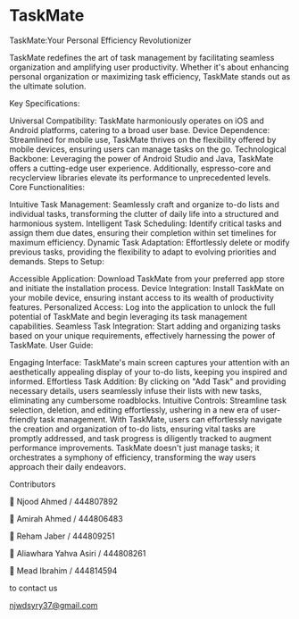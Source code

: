 # TaskMate
TaskMate:Your Personal Efficiency Revolutionizer

TaskMate redefines the art of task management by facilitating seamless organization and amplifying user productivity. Whether it's about enhancing personal organization or maximizing task efficiency, TaskMate stands out as the ultimate solution.

Key Specifications:

Universal Compatibility: TaskMate harmoniously operates on iOS and Android platforms, catering to a broad user base.
Device Dependence: Streamlined for mobile use, TaskMate thrives on the flexibility offered by mobile devices, ensuring users can manage tasks on the go.
Technological Backbone: Leveraging the power of Android Studio and Java, TaskMate offers a cutting-edge user experience. Additionally, espresso-core and recyclerview libraries elevate its performance to unprecedented levels.
Core Functionalities:

Intuitive Task Management: Seamlessly craft and organize to-do lists and individual tasks, transforming the clutter of daily life into a structured and harmonious system.
Intelligent Task Scheduling: Identify critical tasks and assign them due dates, ensuring their completion within set timelines for maximum efficiency.
Dynamic Task Adaptation: Effortlessly delete or modify previous tasks, providing the flexibility to adapt to evolving priorities and demands.
Steps to Setup:

Accessible Application: Download TaskMate from your preferred app store and initiate the installation process.
Device Integration: Install TaskMate on your mobile device, ensuring instant access to its wealth of productivity features.
Personalized Access: Log into the application to unlock the full potential of TaskMate and begin leveraging its task management capabilities.
Seamless Task Integration: Start adding and organizing tasks based on your unique requirements, effectively harnessing the power of TaskMate.
User Guide:

Engaging Interface: TaskMate's main screen captures your attention with an aesthetically appealing display of your to-do lists, keeping you inspired and informed.
Effortless Task Addition: By clicking on "Add Task" and providing necessary details, users seamlessly infuse their lists with new tasks, eliminating any cumbersome roadblocks.
Intuitive Controls: Streamline task selection, deletion, and editing effortlessly, ushering in a new era of user-friendly task management.
With TaskMate, users can effortlessly navigate the creation and organization of to-do lists, ensuring vital tasks are promptly addressed, and task progress is diligently tracked to augment performance improvements. TaskMate doesn't just manage tasks; it orchestrates a symphony of efficiency, transforming the way users approach their daily endeavors.

Contributors

 Njood Ahmed / 444807892

 Amirah Ahmed / 444806483

 Reham Jaber / 444809251

 Aliawhara Yahva Asiri / 444808261

 Mead Ibrahim / 444814594

to contact us

njwdsyry37@gmail.com
